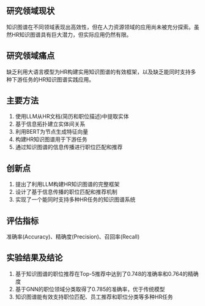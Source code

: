 ## 研究领域现状

知识图谱在不同领域表现出高效性，但在人力资源领域的应用尚未被充分探索。虽然HR知识图谱具有巨大潜力，但实际应用仍然有限。

## 研究领域痛点

缺乏利用大语言模型为HR构建实用知识图谱的有效框架，以及缺乏能同时支持多种下游任务的HR知识图谱实践应用。

## 主要方法

1. 使用LLM从HR文档(简历和职位描述)中提取实体
2. 基于信息拓扑建立实体间关系
3. 利用BERT为节点生成特征向量
4. 构建HR知识图谱用于下游任务
5. 通过知识图谱的信息传播进行职位匹配和推荐

## 创新点

1. 提出了利用LLM构建HR知识图谱的完整框架
2. 设计了基于信息传播的职位匹配和推荐机制
3. 实现了一个能同时支持多种HR任务的知识图谱系统

## 评估指标

准确率(Accuracy)、精确度(Precision)、召回率(Recall)

## 实验结果及结论

1. 基于知识图谱的职位推荐在Top-5推荐中达到了0.748的准确率和0.764的精确度
2. 基于GNN的职位领域分类取得了0.785的准确率，优于传统模型
3. 知识图谱能有效支持职位匹配、员工推荐和职位分类等多种HR任务
